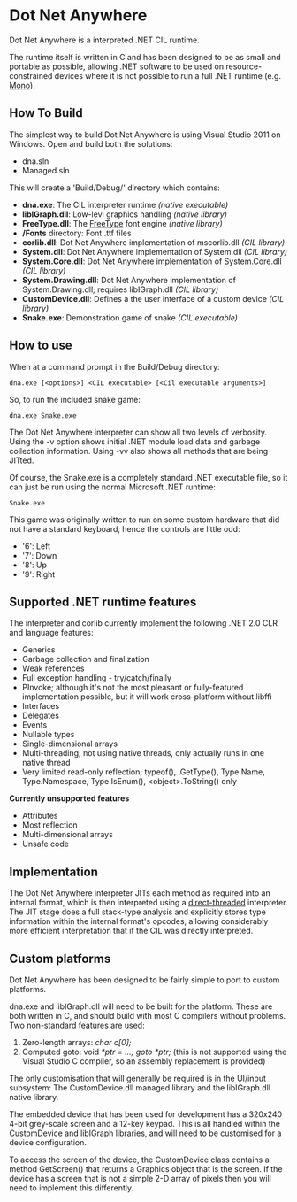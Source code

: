 Dot Net Anywhere
================
Dot Net Anywhere is a interpreted .NET CIL runtime.

The runtime itself is written in C and has been designed to be as small and portable as possible, allowing .NET software to be used on resource-constrained devices where it is not possible to run a full .NET runtime (e.g. [Mono][1]).

How To Build
------------
The simplest way to build Dot Net Anywhere is using Visual Studio 2011 on Windows. Open and build both the solutions:

* dna.sln
* Managed.sln

This will create a 'Build/Debug/' directory which contains:

* **dna.exe**: The CIL interpreter runtime *(native executable)*
* **libIGraph.dll**: Low-levl graphics handling *(native library)*
* **FreeType.dll**: The [FreeType][2] font engine *(native library)*
* **/Fonts** directory: Font .ttf files
* **corlib.dll**: Dot Net Anywhere implementation of mscorlib.dll *(CIL library)*
* **System.dll**:  Dot Net Anywhere implementation of System.dll *(CIL library)*
* **System.Core.dll**:  Dot Net Anywhere implementation of System.Core.dll *(CIL library)*
* **System.Drawing.dll**:  Dot Net Anywhere implementation of System.Drawing.dll; requires libIGraph.dll *(CIL library)*
* **CustomDevice.dll**: Defines a the user interface of a custom device *(CIL library)*
* **Snake.exe**: Demonstration game of snake *(CIL executable)*

How to use
----------

When at a command prompt in the Build/Debug directory:

```
dna.exe [<options>] <CIL executable> [<Cil executable arguments>]
```

So, to run the included snake game:

```
dna.exe Snake.exe
```

The Dot Net Anywhere interpreter can show all two levels of verbosity. Using the -v option shows initial .NET module load data and garbage collection information. Using -vv also shows all methods that are being JITted.

Of course, the Snake.exe is a completely standard .NET executable file, so it can just be run using the normal Microsoft .NET runtime:

```
Snake.exe
```

This game was originally written to run on some custom hardware that did not have a standard keyboard, hence the controls are little odd:

* '6': Left
* '7': Down
* '8': Up
* '9': Right

Supported .NET runtime features
-------------------------------

The interpreter and corlib currently implement the following .NET 2.0 CLR and language features:

* Generics
* Garbage collection and finalization
* Weak references
* Full exception handling - try/catch/finally
* PInvoke; although it's not the most pleasant or fully-featured implementation possible, but it will work cross-platform without libffi
* Interfaces
* Delegates
* Events
* Nullable types
* Single-dimensional arrays
* Multi-threading; not using native threads, only actually runs in one native thread
* Very limited read-only reflection; typeof(), .GetType(), Type.Name, Type.Namespace, Type.IsEnum(), \<object\>.ToString() only

**Currently unsupported features**

* Attributes
* Most reflection
* Multi-dimensional arrays
* Unsafe code

Implementation
--------------

The Dot Net Anywhere interpreter JITs each method as required into an internal format, which is then interpreted using a [direct-threaded][3] interpreter. The JIT stage does a full stack-type analysis and explicitly stores type information within the internal format's opcodes, allowing considerably more efficient interpretation that if the CIL was directly interpreted.

Custom platforms
-------------------------

Dot Net Anywhere has been designed to be fairly simple to port to custom platforms.

dna.exe and libIGraph.dll will need to be built for the platform. These are both written in C, and should build with most C compilers without problems. Two non-standard features are used:

1. Zero-length arrays: *char c[0];*
2. Computed goto: void *\*ptr = ...; goto \*ptr;* (this is not supported using the Visual Studio C compiler, so an assembly replacement is provided)

The only customisation that will generally be required is in the UI/input subsystem: The CustomDevice.dll managed library and the libIGraph.dll native library.

The embedded device that has been used for development has a 320x240 4-bit grey-scale screen and a 12-key keypad. This is all handled within the CustomDevice and libIGraph libraries, and will need to be customised for a device configuration.

To access the screen of the device, the CustomDevice class contains a method GetScreen() that returns a Graphics object that is the screen. If the device has a screen that is not a simple 2-D array of pixels then you will need to implement this differently.


[1]: http://www.mono-project.com
[2]: http://freetype.org
[3]: http://en.wikipedia.org/wiki/Threaded_code
